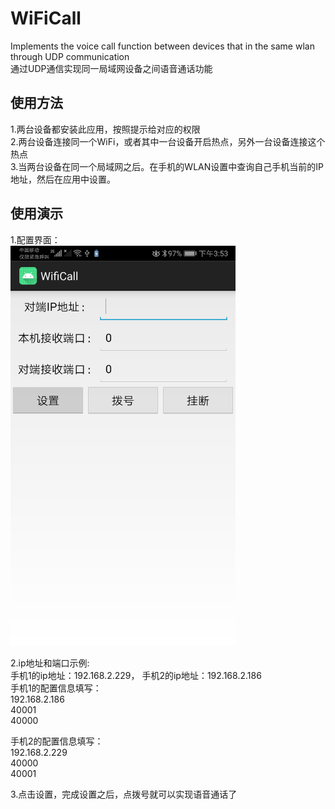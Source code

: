 # WiFiCall
Implements the voice call function between devices that in the same wlan through UDP communication  
通过UDP通信实现同一局域网设备之间语音通话功能  

## 使用方法
1.两台设备都安装此应用，按照提示给对应的权限  
2.两台设备连接同一个WiFi，或者其中一台设备开启热点，另外一台设备连接这个热点  
3.当两台设备在同一个局域网之后。在手机的WLAN设置中查询自己手机当前的IP地址，然后在应用中设置。  

## 使用演示
1.配置界面：  
<img src="./testUI.png" width="360" height="640"/>  

2.ip地址和端口示例:  
手机1的ip地址：192.168.2.229， 手机2的ip地址：192.168.2.186  
手机1的配置信息填写：  
192.168.2.186  
40001  
40000  
  
手机2的配置信息填写：  
192.168.2.229  
40000  
40001  
  
3.点击设置，完成设置之后，点拨号就可以实现语音通话了  